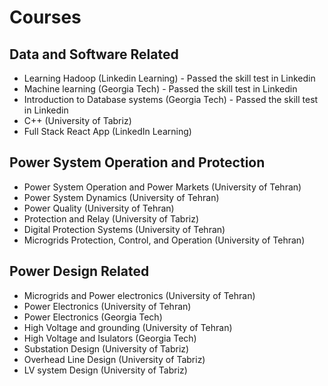 # Courses

## Data and Software Related

* Learning Hadoop (Linkedin Learning) - Passed the skill test in Linkedin
* Machine learning (Georgia Tech) - Passed the skill test in Linkedin
* Introduction to Database systems (Georgia Tech) - Passed the skill test in Linkedin
* C++ (University of Tabriz)
* Full Stack React App (LinkedIn Learning)

## Power System Operation and Protection 
* Power System Operation and Power Markets (University of Tehran)
* Power System Dynamics (University of Tehran)
* Power Quality (University of Tehran)
* Protection and Relay (University of Tabriz)
* Digital Protection Systems (University of Tehran)
* Microgrids Protection, Control, and Operation (University of Tehran)

## Power Design Related

* Microgrids and Power electronics (University of Tehran)
* Power Electronics (University of Tehran)
* Power Electronics (Georgia Tech)
* High Voltage and  grounding (University of Tehran)
* High Voltage and Isulators (Georgia Tech)
* Substation Design (University of Tabriz)
* Overhead Line Design (University of Tabriz)
* LV system Design (University of Tabriz)

